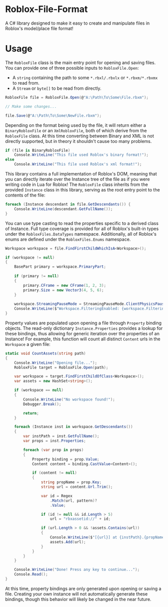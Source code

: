 # Roblox-File-Format
A C# library designed to make it easy to create and manipulate files in Roblox's model/place file format!

# Usage
The `RobloxFile` class is the main entry point for opening and saving files.
You can provide one of three possible inputs to `RobloxFile.Open`:

- A `string` containing the path to some `*.rbxl/.rbxlx` or `*.rbxm/*.rbxmx` to read from.
- A `Stream` or `byte[]` to be read from directly.

```cs
RobloxFile file = RobloxFile.Open(@"A:\Path\To\Some\File.rbxm");

// Make some changes...

file.Save(@"A:\Path\To\Some\NewFile.rbxm");
```

Depending on the format being used by the file, it will return either a `BinaryRobloxFile` or an `XmlRobloxFile`, both of which derive from the `RobloxFile` class.
At this time converting between Binary and XML is not directly supported, but in theory it shouldn't cause too many problems.

```cs
if (file is BinaryRobloxFile)
    Console.WriteLine("This file used Roblox's binary format!");
else
    Console.WriteLine("This file used Roblox's xml format!");
```

This library contains a full implementation of Roblox's DOM, meaning that you can directly iterate over the Instance tree of the file as if you were writing code in Lua for Roblox!
The `RobloxFile` class inherits from the provided `Instance` class in this library, serving as the root entry point to the contents of the file:

```cs
foreach (Instance descendant in file.GetDescendants()) {
    Console.WriteLine(descendant.GetFullName());
}
```

You can use type casting to read the properties specific to a derived class of Instance.
Full type coverage is provided for all of Roblox's built-in types under the `RobloxFiles.DataTypes` namespace.
Additionally, all of Roblox's enums are defined under the `RobloxFiles.Enums` namespace.

```cs
Workspace workspace = file.FindFirstChildWhichIsA<Workspace>();

if (workspace != null)
{
    BasePart primary = workspace.PrimaryPart;
    
    if (primary != null)
    {
        primary.CFrame = new CFrame(1, 2, 3);
        primary.Size = new Vector3(4, 5, 6);
    }
    
    workspace.StreamingPauseMode = StreamingPauseMode.ClientPhysicsPause;
    Console.WriteLine($"Workspace.FilteringEnabled: {workspace.FilteringEnabled}");  
}  
```

Property values are populated upon opening a file through `Property` binding objects. 
The read-only dictionary `Instance.Properties` provides a lookup for these bindings, thus allowing for generic iteration over the properties of an Instance!
For example, this function will count all distinct `Content` urls in the `Workspace` a given file:
```cs
static void CountAssets(string path)
{
    Console.WriteLine("Opening file...");
    RobloxFile target = RobloxFile.Open(path);

    var workspace = target.FindFirstChildOfClass<Workspace>();
    var assets = new HashSet<string>();

    if (workspace == null)
    {
        Console.WriteLine("No workspace found!");
        Debugger.Break();

        return;
    }

    foreach (Instance inst in workspace.GetDescendants())
    {
        var instPath = inst.GetFullName();
        var props = inst.Properties;

        foreach (var prop in props)
        {
            Property binding = prop.Value;
            Content content = binding.CastValue<Content>();

            if (content != null)
            {
                string propName = prop.Key;
                string url = content.Url.Trim();

                var id = Regex
                    .Match(url, pattern)?
                    .Value;

                if (id != null && id.Length > 5)
                    url = "rbxassetid://" + id;

                if (url.Length > 0 && !assets.Contains(url))
                {
                    Console.WriteLine($"[{url}] at {instPath}.{propName}");
                    assets.Add(url);
                }
            }
        }
    }

    Console.WriteLine("Done! Press any key to continue...");
    Console.Read();
}
```

At this time, property bindings are only generated upon opening or saving a file. Creating your own instance will not automatically generate these bindings, though this behavior will likely be changed in the near future.

